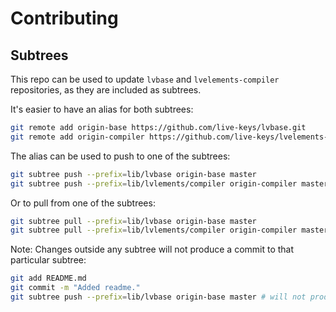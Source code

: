 # Contributing

## Subtrees

This repo can be used to update `lvbase` and `lvelements-compiler` repositories, as they are included as subtrees.

It's easier to have an alias for both subtrees:

```sh
git remote add origin-base https://github.com/live-keys/lvbase.git
git remote add origin-compiler https://github.com/live-keys/lvelements-compiler.git
```

The alias can be used to push to one of the subtrees:

```sh
git subtree push --prefix=lib/lvbase origin-base master
git subtree push --prefix=lib/lvlements/compiler origin-compiler master
```

Or to pull from one of the subtrees:

```sh
git subtree pull --prefix=lib/lvbase origin-base master
git subtree pull --prefix=lib/lvlements/compiler origin-compiler master
```

Note: Changes outside any subtree will not produce a commit to that particular subtree:

```sh
git add README.md
git commit -m "Added readme."
git subtree push --prefix=lib/lvbase origin-base master # will not produce a commit
```

